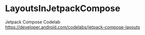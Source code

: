 # LayoutsInJetpackCompose
Jetpack Compose Codelab https://developer.android.com/codelabs/jetpack-compose-layouts 
